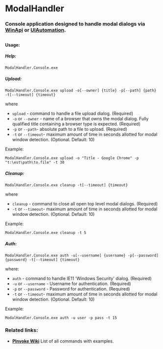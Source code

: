 # ModalHandler

### Console application designed to handle modal dialogs via [WinApi](https://msdn.microsoft.com/en-us/library/aa288468(v=vs.71).aspx) or [UIAutomation](https://msdn.microsoft.com/en-us/library/ms747327(v=vs.110).aspx).
##
#### Usage:

##### Help: 
```
ModalHandler.Console.exe
```

##### Upload:
```
ModalHandler.Console.exe upload -o[--owner] {title} -p[--path] {path} -t[--timeout] {timeout}
```
where
* `upload` - command to handle a file upload dialog. (Required)
* `-o` or `--owner` - name of a browser that owns the modal dialog. Fully qualified title containing a browser type is expected. (Required)
* `-p` or `--path`- absolute path to a file to upload. (Required)
* `-t` or `--timeout`- maximum amount of time in seconds allotted for modal window detection. (Optional. Default: 10)

Example:
```
ModalHandler.Console.exe upload -o "Title - Google Chrome" -p "t:\est\path\to.file" -t 30
```

##### Cleanup:
```
ModalHandler.Console.exe cleanup -t[--timeout] {timeout}
```
where
* `cleanup` - command to close all open top level modal dialogs. (Required)
* `-t` or `--timeout`- maximum amount of time in seconds allotted for modal window detection. (Optional. Default: 10)

Example:
```
ModalHandler.Console.exe cleanup -t 5
```

##### Auth:
```
ModalHandler.Console.exe auth -u[--username] {username} -p[--password] {password} -t[--timeout] {timeout}
```
where:
* `auth` - command to handle IE11 'Windows Security' dialog. (Required)
* `-u` or `--username` - Username for authentication. (Required)
* `-p` or `--password` - Password for authentication. (Required)
* `-t` or `--timeout`- maximum amount of time in seconds allotted for modal window detection. (Optional. Default: 10)

Example:
```
ModalHandler.Console.exe auth -u user -p pass -t 15
```

### Related links:

  * **[PInvoke Wiki](http://www.pinvoke.net/)** List of all commands with examples.